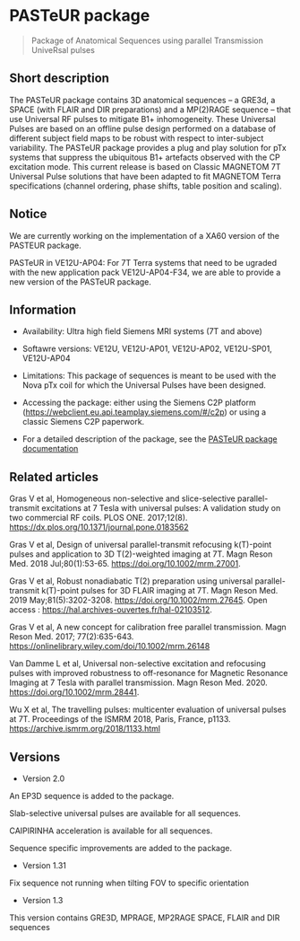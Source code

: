 # PASTeUR package
> Package of Anatomical Sequences using parallel Transmission UniveRsal pulses

## Short description

The PASTeUR package contains 3D anatomical sequences – a GRE3d, a SPACE (with FLAIR and DIR preparations) and a MP(2)RAGE sequence – that use Universal RF pulses to mitigate B1+ inhomogeneity. These Universal Pulses are based on an offline pulse design performed on a database of different subject field maps to be robust with respect to inter-subject variability. The PASTeUR package provides a plug and play solution for pTx systems that suppress the ubiquitous B1+ artefacts observed with the CP excitation mode. This current release is based on Classic MAGNETOM 7T Universal Pulse solutions that have been adapted to fit MAGNETOM Terra specifications (channel ordering, phase shifts, table position and scaling).

## Notice

We are currently working on the implementation of a XA60 version of the PASTEUR package.

PASTeUR in VE12U-AP04: For 7T Terra systems that need to be ugraded with the new application pack VE12U-AP04-F34, we are able to provide a new version of the PASTeUR package.

## Information

- Availability: Ultra high field Siemens MRI systems (7T and above)

- Softawre versions: VE12U, VE12U-AP01, VE12U-AP02, VE12U-SP01, VE12U-AP04

- Limitations: This package of sequences is meant to be used with the Nova pTx coil for which the Universal Pulses have been designed.

- Accessing the package: either using the Siemens C2P platform (https://webclient.eu.api.teamplay.siemens.com/#/c2p) or using a classic Siemens C2P paperwork.

- For a detailed description of the package, see the [PASTeUR package documentation](https://github.com/FranckMauconduit/MRI-packages-siemens/blob/main/PASTeUR-package/PASTeUR_documentation.pdf)

## Related articles

Gras V et al, Homogeneous non-selective and slice-selective parallel-transmit excitations at 7 Tesla with universal pulses: A validation study on two commercial RF coils.
PLOS ONE. 2017;12(8). https://dx.plos.org/10.1371/journal.pone.0183562

Gras V et al, Design of universal parallel-transmit refocusing k(T)-point pulses and application to 3D T(2)-weighted imaging at 7T.
Magn Reson Med. 2018 Jul;80(1):53-65. https://doi.org/10.1002/mrm.27001.

Gras V et al, Robust nonadiabatic T(2) preparation using universal parallel-transmit k(T)-point pulses for 3D FLAIR imaging at 7T.
Magn Reson Med. 2019 May;81(5):3202-3208. https://doi.org/10.1002/mrm.27645. Open access : https://hal.archives-ouvertes.fr/hal-02103512.

Gras V et al, A new concept for calibration free parallel transmission.
Magn Reson Med. 2017; 77(2):635-643. https://onlinelibrary.wiley.com/doi/10.1002/mrm.26148

Van Damme L et al, Universal non-selective excitation and refocusing pulses with improved robustness to off-resonance for Magnetic Resonance Imaging at 7 Tesla with parallel transmission.
Magn Reson Med. 2020. https://doi.org/10.1002/mrm.28441.

Wu X et al, The travelling pulses: multicenter evaluation of universal pulses at 7T.
Proceedings of the ISMRM 2018, Paris, France, p1133. https://archive.ismrm.org/2018/1133.html 

## Versions

- Version 2.0

An EP3D sequence is added to the package.

Slab-selective universal pulses are available for all sequences.

CAIPIRINHA acceleration is available for all sequences.

Sequence specific improvements are added to the package.

- Version 1.31

Fix sequence not running when tilting FOV to specific orientation

- Version 1.3

This version contains GRE3D, MPRAGE, MP2RAGE SPACE, FLAIR and DIR sequences

